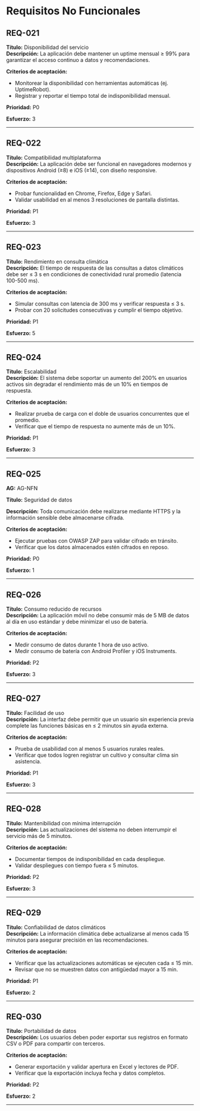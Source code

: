 # Requisitos No Funcionales

## REQ-021


**Título:** Disponibilidad del servicio  
**Descripción:** La aplicación debe mantener un uptime mensual ≥ 99% para garantizar el acceso continuo a datos y recomendaciones.  

**Criterios de aceptación:**  
- Monitorear la disponibilidad con herramientas automáticas (ej. UptimeRobot).  
- Registrar y reportar el tiempo total de indisponibilidad mensual.  

**Prioridad:** P0  

**Esfuerzo:** 3

---

## REQ-022


**Título:** Compatibilidad multiplataforma  
**Descripción:** La aplicación debe ser funcional en navegadores modernos y dispositivos Android (≥8) e iOS (≥14), con diseño responsive.  

**Criterios de aceptación:**  
- Probar funcionalidad en Chrome, Firefox, Edge y Safari.  
- Validar usabilidad en al menos 3 resoluciones de pantalla distintas.  

**Prioridad:** P1  

**Esfuerzo:** 3

---

## REQ-023


**Título:** Rendimiento en consulta climática  
**Descripción:** El tiempo de respuesta de las consultas a datos climáticos debe ser ≤ 3 s en condiciones de conectividad rural promedio (latencia 100-500 ms).  

**Criterios de aceptación:**  
- Simular consultas con latencia de 300 ms y verificar respuesta ≤ 3 s.  
- Probar con 20 solicitudes consecutivas y cumplir el tiempo objetivo.  

**Prioridad:** P1  

**Esfuerzo:** 5

---

## REQ-024


**Título:** Escalabilidad  
**Descripción:** El sistema debe soportar un aumento del 200% en usuarios activos sin degradar el rendimiento más de un 10% en tiempos de respuesta.  

**Criterios de aceptación:**  
- Realizar prueba de carga con el doble de usuarios concurrentes que el promedio.  
- Verificar que el tiempo de respuesta no aumente más de un 10%.  

**Prioridad:** P1  

**Esfuerzo:** 3

--- 
## REQ-025 
**AG:** AG-NFN 

**Título:** Seguridad de datos 

**Descripción:** Toda comunicación debe realizarse mediante HTTPS y la información sensible debe almacenarse cifrada. 

**Criterios de aceptación:** 
- Ejecutar pruebas con OWASP ZAP para validar cifrado en tránsito.
- Verificar que los datos almacenados estén cifrados en reposo. 

**Prioridad:** P0 

**Esfuerzo:** 1

---

## REQ-026  


**Título:** Consumo reducido de recursos  
**Descripción:** La aplicación móvil no debe consumir más de 5 MB de datos al día en uso estándar y debe minimizar el uso de batería.  

**Criterios de aceptación:**  
- Medir consumo de datos durante 1 hora de uso activo.  
- Medir consumo de batería con Android Profiler y iOS Instruments.  

**Prioridad:** P2  

**Esfuerzo:** 3

---

## REQ-027  


**Título:** Facilidad de uso  
**Descripción:** La interfaz debe permitir que un usuario sin experiencia previa complete las funciones básicas en ≤ 2 minutos sin ayuda externa.  

**Criterios de aceptación:**  
- Prueba de usabilidad con al menos 5 usuarios rurales reales.  
- Verificar que todos logren registrar un cultivo y consultar clima sin asistencia.  

**Prioridad:** P1  

**Esfuerzo:** 3

---

## REQ-028  


**Título:** Mantenibilidad con mínima interrupción  
**Descripción:** Las actualizaciones del sistema no deben interrumpir el servicio más de 5 minutos.  

**Criterios de aceptación:**  
- Documentar tiempos de indisponibilidad en cada despliegue.  
- Validar despliegues con tiempo fuera ≤ 5 minutos.  

**Prioridad:** P2  

**Esfuerzo:** 3

---

## REQ-029  


**Título:** Confiabilidad de datos climáticos  
**Descripción:** La información climática debe actualizarse al menos cada 15 minutos para asegurar precisión en las recomendaciones.  

**Criterios de aceptación:**  
- Verificar que las actualizaciones automáticas se ejecuten cada ≤ 15 min.  
- Revisar que no se muestren datos con antigüedad mayor a 15 min.  

**Prioridad:** P1  

**Esfuerzo:** 2

---

## REQ-030  


**Título:** Portabilidad de datos  
**Descripción:** Los usuarios deben poder exportar sus registros en formato CSV o PDF para compartir con terceros.  

**Criterios de aceptación:**  
- Generar exportación y validar apertura en Excel y lectores de PDF.  
- Verificar que la exportación incluya fecha y datos completos.  

**Prioridad:** P2  

**Esfuerzo:** 2

---
